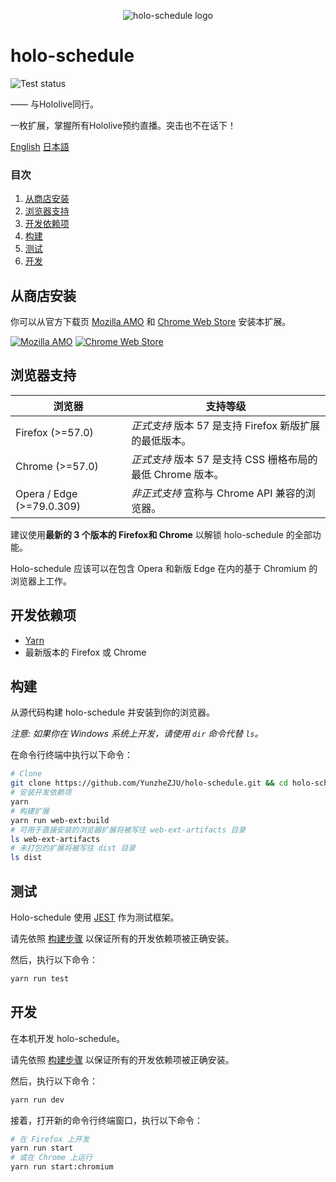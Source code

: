 <p align="center"><img src="/src/icons/icon@128.png" alt="holo-schedule logo"></p>

# holo-schedule

![Test status](https://github.com/YunzheZJU/holo-schedule/workflows/Test/badge.svg)

—— 与Hololive同行。

一枚扩展，掌握所有Hololive预约直播。突击也不在话下！

[English](/README.md) [日本語](/docs/README.ja.md)

### 目次

1. [从商店安装](#从商店安装)
1. [浏览器支持](#浏览器支持)
1. [开发依赖项](#开发依赖项)
1. [构建](#构建)
1. [测试](#测试)
1. [开发](#开发)

## 从商店安装

你可以从官方下载页
[Mozilla AMO](https://addons.mozilla.org/firefox/addon/holo-schedule/) 
和
[Chrome Web Store](https://chrome.google.com/webstore/detail/holoschedule/fjicegllhddldnnkgfefblholeegpcad)
安装本扩展。

[![Mozilla AMO](/docs/get-the-add-on.png)](https://addons.mozilla.org/firefox/addon/holo-schedule/)
[![Chrome Web Store](/docs/available-in-the-chrome-web-store.png)](https://chrome.google.com/webstore/detail/holoschedule/fjicegllhddldnnkgfefblholeegpcad)

## 浏览器支持

| 浏览器                     | 支持等级                                                                                      |
| ------------------------- | -------------------------------------------------------------------------------------------------- |
| Firefox (>=57.0)          | *正式支持* 版本 57 是支持 Firefox 新版扩展的最低版本。     |
| Chrome (>=57.0)           | *正式支持* 版本 57 是支持 CSS 栅格布局的最低 Chrome 版本。             |
| Opera / Edge (>=79.0.309) | *非正式支持* 宣称与 Chrome API 兼容的浏览器。                                             |

建议使用**最新的 3 个版本的 Firefox和 Chrome** 以解锁 holo-schedule 的全部功能。

Holo-schedule 应该可以在包含 Opera 和新版 Edge 在内的基于 Chromium 的浏览器上工作。

## 开发依赖项

* [Yarn](https://classic.yarnpkg.com/en/docs/install)
* 最新版本的 Firefox 或 Chrome

## 构建

从源代码构建 holo-schedule 并安装到你的浏览器。

*注意: 如果你在 Windows 系统上开发，请使用 `dir` 命令代替 `ls`。*

在命令行终端中执行以下命令：
```bash
# Clone
git clone https://github.com/YunzheZJU/holo-schedule.git && cd holo-schedule
# 安装开发依赖项
yarn
# 构建扩展
yarn run web-ext:build
# 可用于直接安装的浏览器扩展将被写往 web-ext-artifacts 目录
ls web-ext-artifacts
# 未打包的扩展将被写往 dist 目录
ls dist
```

## 测试

Holo-schedule 使用 [JEST](https://jestjs.io/) 作为测试框架。

请先依照 [构建步骤](#构建) 以保证所有的开发依赖项被正确安装。

然后，执行以下命令：
```bash
yarn run test
```

## 开发

在本机开发 holo-schedule。

请先依照 [构建步骤](#构建) 以保证所有的开发依赖项被正确安装。

然后，执行以下命令：
```bash
yarn run dev
```

接着，打开新的命令行终端窗口，执行以下命令：
```bash
# 在 Firefox 上开发
yarn run start
# 或在 Chrome 上运行
yarn run start:chromium
```